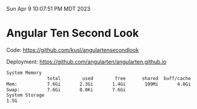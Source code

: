 Sun Apr  9 10:07:51 PM MDT 2023

# Angular Ten Second Look

Code: https://github.com/kusl/angulartensecondlook

Deployment: https://github.com/angularten/angularten.github.io

```bash
System Memory
               total        used        free      shared  buff/cache   available
Mem:           7.6Gi       2.3Gi       1.4Gi       109Mi       4.0Gi       5.0Gi
Swap:          7.6Gi       0.0Ki       7.6Gi
System Storage
1.5G	.
```
```bash
